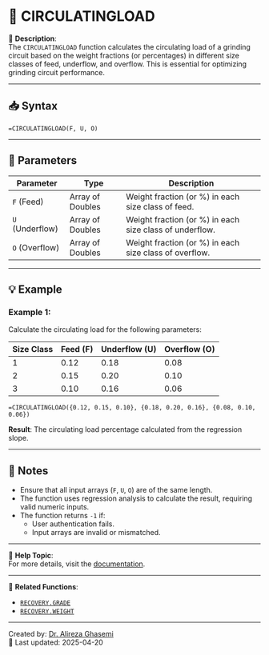 # 🔁 CIRCULATINGLOAD

🔹 **Description**:  
The `CIRCULATINGLOAD` function calculates the circulating load of a grinding circuit based on the weight fractions (or percentages) in different size classes of feed, underflow, and overflow. This is essential for optimizing grinding circuit performance.

---

## 📥 Syntax

```excel
=CIRCULATINGLOAD(F, U, O)
```

---

## 🧾 Parameters

| Parameter                | Type           | Description                                                         |
|---------------------------|----------------|---------------------------------------------------------------------|
| `F` (Feed)               | Array of Doubles | Weight fraction (or %) in each size class of feed.                  |
| `U` (Underflow)          | Array of Doubles | Weight fraction (or %) in each size class of underflow.             |
| `O` (Overflow)           | Array of Doubles | Weight fraction (or %) in each size class of overflow.              |

---

## 💡 Example

### Example 1:
Calculate the circulating load for the following parameters:

| **Size Class** | **Feed (F)** | **Underflow (U)** | **Overflow (O)** |
|----------------|--------------|-------------------|------------------|
| 1             | 0.12         | 0.18             | 0.08            |
| 2             | 0.15         | 0.20             | 0.10            |
| 3             | 0.10         | 0.16             | 0.06            |

```excel
=CIRCULATINGLOAD({0.12, 0.15, 0.10}, {0.18, 0.20, 0.16}, {0.08, 0.10, 0.06})
```

**Result**: The circulating load percentage calculated from the regression slope.

---

## 📝 Notes

- Ensure that all input arrays (`F`, `U`, `O`) are of the same length.
- The function uses regression analysis to calculate the result, requiring valid numeric inputs.
- The function returns `-1` if:
  - User authentication fails.
  - Input arrays are invalid or mismatched.

---

📌 **Help Topic**:  
For more details, visit the [documentation](https://github.com/Dr-Alireza-Ghasemi/mineral-processing-functions/blob/main/Docs/CirculatingLoad.md).

---

📌 **Related Functions**:
- [`RECOVERY.GRADE`](./RecoveryGrade.md)
- [`RECOVERY.WEIGHT`](./RecoveryWeight.md)

---

Created by: [Dr. Alireza Ghasemi](https://github.com/Dr-Alireza-Ghasemi)  
📅 Last updated: 2025-04-20
